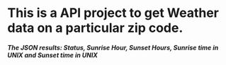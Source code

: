 # This is a API project to get Weather data on a particular zip code.

___The JSON results: Status, Sunrise Hour, Sunset Hours, Sunrise time in UNIX and Sunset time in UNIX___
